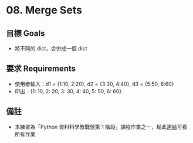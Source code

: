 # 08. Merge Sets

## 目標 Goals
- 將不同的 dict，合併成一個 dict

## 要求 Requirements
- 使用者輸入：d1 = {1:10, 2:20}, d2 = {3:30, 4:40}, d3 = {5:50, 6:60}
- 印出：{1: 10, 2: 20, 3: 30, 4: 40, 5: 50, 6: 60} 

## 備註
- 本練習為「Python 資料科學教戰營第 1 階段」課程作業之一，點此[連結](https://github.com/ewsailor/1.python-homeworks-level1/blob/main/README.md)可看所有作業